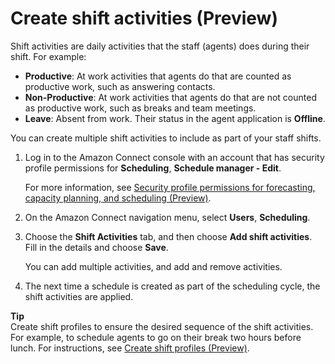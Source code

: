 # Create shift activities \(Preview\)<a name="scheduling-create-shift-activities"></a>

Shift activities are daily activities that the staff \(agents\) does during their shift\. For example:
+ **Productive**: At work activities that agents do that are counted as productive work, such as answering contacts\.
+ **Non\-Productive**: At work activities that agents do that are not counted as productive work, such as breaks and team meetings\.
+ **Leave**: Absent from work\. Their status in the agent application is **Offline**\.

You can create multiple shift activities to include as part of your staff shifts\.

1. Log in to the Amazon Connect console with an account that has security profile permissions for **Scheduling**, **Schedule manager \- Edit**\. 

   For more information, see [Security profile permissions for forecasting, capacity planning, and scheduling \(Preview\)](required-optimization-permissions.md)\. 

1. On the Amazon Connect navigation menu, select **Users**, **Scheduling**\.

1. Choose the **Shift Activities** tab, and then choose **Add shift activities**\. Fill in the details and choose **Save**\. 

   You can add multiple activities, and add and remove activities\.

1. The next time a schedule is created as part of the scheduling cycle, the shift activities are applied\.

**Tip**  
Create shift profiles to ensure the desired sequence of the shift activities\. For example, to schedule agents to go on their break two hours before lunch\. For instructions, see [Create shift profiles \(Preview\)](scheduling-create-shift-profiles.md)\.